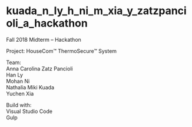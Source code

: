 # kuada_n_ly_h_ni_m_xia_y_zatzpancioli_a_hackathon

Fall 2018 Midterm – Hackathon <br>

Project: HouseCom™ ThermoSecure™ System <br>

Team: <br>
Anna Carolina Zatz Pancioli<br>
Han Ly<br>
Mohan Ni<br>
Nathalia Miki Kuada<br>
Yuchen Xia<br>


Build with: <br>
Visual Studio Code <br>
Gulp
